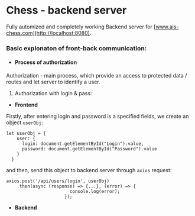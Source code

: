 # Chess - backend server

Fully automized and completely working Backend server for [www.ais-chess.com](http://localhost:8080).

### Basic explonaton of front-back communication:

- #### Process of authorization

Authorization - main process, which provide an access to protected data / routes and let server to identify a user.

1. Authorization with login & pass:

- **Frontend**

Firstly, after entering login and password is a specified fields, we create an object `userObj`:

    let userObj = {
        user: {
          login: document.getElementById("Login").value,
          password: document.getElementById("Password").value
        }
      }

and then, send this object to backend server through `axios` request:

    axios.post('/api/users/login', userObj)
        .then(async (response) => {...}, (error) => {
                            console.log(error);
                          });

- **Backend**